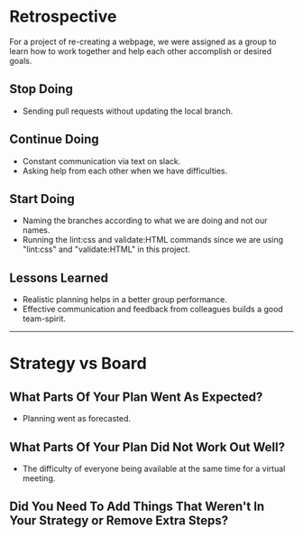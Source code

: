 # Retrospective

For a project of re-creating a webpage, we were assigned as a group to learn how
to work together and help each other accomplish or desired goals.

## Stop Doing

- Sending pull requests without updating the local branch.

## Continue Doing

- Constant communication via text on slack.
- Asking help from each other when we have difficulties.

## Start Doing

- Naming the branches according to what we are doing and not our names.
- Running the lint:css and validate:HTML commands since we are using "lint:css"
  and "validate:HTML" in this project.

## Lessons Learned

- Realistic planning helps in a better group performance.
- Effective communication and feedback from colleagues builds a good
  team-spirit.

---

# Strategy vs Board

## What Parts Of Your Plan Went As Expected?

- Planning went as forecasted.

## What Parts Of Your Plan Did Not Work Out Well?

- The difficulty of everyone being available at the same time for a virtual
  meeting.

## Did You Need To Add Things That Weren't In Your Strategy or Remove Extra Steps?
